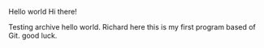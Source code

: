 Hello world
Hi there!

Testing archive hello world. Richard here this is my first program based of Git. 
good luck.
